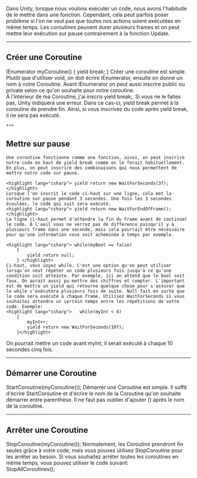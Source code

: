 

Dans Unity, lorsque nous voulons exécuter un code, nous avons l'habitude de le mettre dans une fonction. Cependant, cela peut parfois poser problème si l'on ne veut pas que toutes nos actions soient exécutées en même temps. Les coroutines peuvent durer plusieurs frames et on peut mettre leur exécution sur pause contrairement à la fonction Update.   


***  

## Créer une Coroutine
<highlight lang="csharp"> IEnumerator myCoroutine()
    {
        yield break; 
    }  </highlight>
    Créer une coroutine est simple. Plutôt que d'utiliser void, on doit écrire IEnumerator, ensuite on donne un nom à notre Coroutine. Avant IEnumerator on peut aussi inscrire public ou private selon ce qu'on souhaite pour notre coroutine.   
    À l'intérieur de ma Coroutine, j'ai inscris yield break;. Si vous ne le faites pas, Unity indiquera une erreur. Dans ce cas-ci, yield break permet à la coroutine de prendre fin. Ainsi, si vous inscrivez du code après yield break, il ne sera pas exécuté.   
    
    ***  

## Mettre sur pause
    Une coroutine fonctionne comme une fonction, ainsi, on peut inscrire notre code en haut de yield break comme on le ferait habituellement. En plus, on peut inscrire des combinaisons qui nous permettent de mettre notre code sur pause.   

    <highlight lang="csharp"> yield return new WaitForSeconds(3f);  </highlight>
    Lorsque l'on inscrit le code ci-haut sur une ligne, cela met la coroutine sur pause pendant 3 secondes. Une fois les 3 secondes écoulées, le code qui suit sera exécuté.   
    <highlight lang="csharp"> yield return new WaitForEndOfFrame();  </highlight>
    La ligne ci-haut permet d'attendre la fin du Frame avant de continuer le code. À l'oeil vous ne verrez pas de différence puisqu'il y a plusieurs frame dans une seconde, mais cela pourrait être nécessaire pour qu'une information vous soit acheminée à temps par exemple.   

    <highlight lang="csharp"> while(myBool == false)
        {
            yield return null; 
        } </highlight>
    Ci-haut, vous voyez while. C'est une option qu'on peut utiliser lorsqu'on veut répéter un code plusieurs fois jusqu'à ce qu'une condition soit atteinte. Par exemple, ici on attend que le bool soit faux. On aurait aussi pu mettre des chiffres et compter. L'important est de mettre un yield qui retourne quelque chose pour s'assurer que le while s'exécutera plusieurs fois de suite. Null fait en sorte que le code sera exécuté à chaque frame. Utilisez WaitForSeconds si vous souhaitez attendre un certain temps entre les répétitions de votre code. Exemple:   
    <highlight lang="csharp">   while(myInt < 6)
        {
            myInt++; 
            yield return new WaitForSeconds(10f); 
        }</highlight>
On pourrait mettre un code avant myInt, il serait exécuté à chaque 10 secondes cinq fois.   

***  

## Démarrer une Coroutine
<highlight lang="csharp"> StartCoroutine(myCoroutine());  </highlight>
Démarrer une Coroutine est simple. Il suffit d'écrire StartCoroutine et d'écrire le nom de la Coroutine qu'on souhaite démarrer entre parenthèse. Il ne faut pas oublier d'ajouter () après le nom de la coroutine.   

***  

## Arrêter une Coroutine
<highlight lang="csharp"> StopCoroutine(myCoroutine());   </highlight>
Normalement, les Coroutine prendront fin seules grâce à votre code, mais vous pouvez utilisez StopCoroutine pour les arrêter au besoin. Si vous souhaitez arrêter toutes les coroutines en même temps, vous pouvez utiliser le code suivant:   
<highlight lang="csharp"> StopAllCoroutines();</highlight>